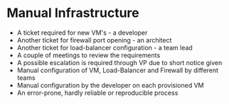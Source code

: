 # Manual Infrastructure

* A ticket required for new VM's - a developer
* Another ticket for firewall port opening - an architect
* Another ticket for load-balancer configuration - a team lead
* A couple of meetings to review the requirements
* A possible escalation is required through VP due to short notice given
* Manual configuration of VM, Load-Balancer and Firewall by different teams
* Manual configuration by the developer on each provisioned VM
* An error-prone, hardly reliable or reproducible process 



